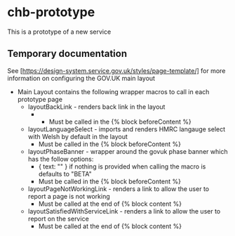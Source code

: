 # chb-prototype
 This is a prototype of a new service

## Temporary documentation

See [https://design-system.service.gov.uk/styles/page-template/] for more information on configuring 
the GOV.UK main layout

- Main Layout contains the following wrapper macros to call in each prototype page
  - layoutBackLink - renders back link in the layout
    - - Must be called in the {% block beforeContent %}
  - layoutLanguageSelect - imports and renders HMRC langauge select with Welsh by default in the layout
    - Must be called in the {% block beforeContent %}
  - layoutPhaseBanner - wrapper around the govuk phase banner which has the follow options:
    - { text: "" } if nothing is provided when calling the macro is defaults to "BETA"
    - Must be called in the {% block beforeContent %}
  - layoutPageNotWorkingLink - renders a link to allow the user to report a page is not working
    - Must be called at the end of {% block content %}
  - layoutSatisfiedWithServiceLink - renders a link to allow the user to report on the service
    - Must be called at the end of {% block content %}
